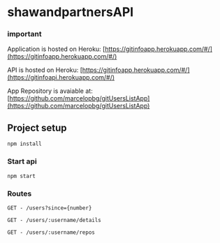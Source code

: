 # shawandpartnersAPI
### important
Application is hosted on Heroku: [https://gitinfoapp.herokuapp.com/#/](https://gitinfoapp.herokuapp.com/#/)

API is hosted on Heroku: [https://gitinfoapp.herokuapp.com/#/](https://gitinfoapi.herokuapp.com/#/)

App Repository is avaiable at: [https://github.com/marcelopbg/gitUsersListApp](https://github.com/marcelopbg/gitUsersListApp)

## Project setup
```
npm install
```

### Start api
```
npm start
```

### Routes
```
GET - /users?since={number}
```

```
GET - /users/:username/details
```

```
GET - /users/:username/repos
```
